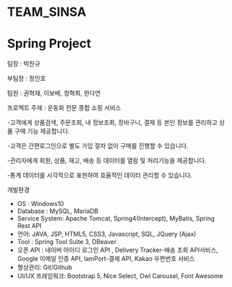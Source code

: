 # TEAM_SINSA
# Spring Project

팀장 : 박찬규

부팀장 : 정인호

팀원 : 권혁재, 이보배, 정혁희, 한다연



프로젝트 주제 : 운동화 전문 종합 쇼핑 서비스

-고객에게 상품검색, 주문조회, 내 정보조회, 장바구니, 결제 등 본인 정보를 관리하고 상품 구매 기능 제공합니다.

-고객은 간편로그인으로 별도 가입 절차 없이 구매를 진행할 수 있습니다.

-관리자에게 회원, 상품, 재고, 배송 등 데이터를 열람 및 처리기능을 제공합니다.

-통계 데이터를 시각적으로 표현하여 효율적인 데이터 관리할 수 있습니다.



개발환경
- OS : Windows10
- Database : MySQL, MariaDB
- Service System: Apache Tomcat, Spring4(Intercept), MyBatis, Spring Rest API
- 언어: JAVA, JSP, HTML5, CSS3, Javascript, SQL, JQuery (Ajax)
- Tool : Spring Tool Suite 3, DBeaver 
- 오픈 API : 네이버 아이디 로그인 API , Delivery Tracker-배송 조회 API서비스, Google 이메일 인증 API, IamPort-결제 API, Kakao 우편번호 서비스
- 형상관리: Git/Github   
- UI/UX 프레임워크: Bootstrap 5, Nice Select, Owl Carousel, Font Awesome

